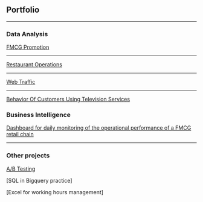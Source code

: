## Portfolio

---

### Data Analysis

[FMCG Promotion](project_promotion.md)


---
[Restaurant Operations](pizza_page.md)


---
[Web Traffic](traffic_page.md)


---
[Behavior Of Customers Using Television Services](television_page.md)


### Business Intelligence

[Dashboard for daily monitoring of the operational performance of a FMCG retail chain](sample_page.md)


---
### Other projects

[A/B Testing]()

[SQL in Bigquery practice]

[Excel for working hours management]
